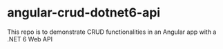 # angular-crud-dotnet6-api
This repo is to demonstrate CRUD functionalities in an Angular app with a .NET 6 Web API
